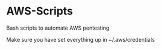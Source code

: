 # AWS-Scripts
Bash scripts to automate AWS pentesting. 

Make sure you have set everything up in ~/.aws/credentials
